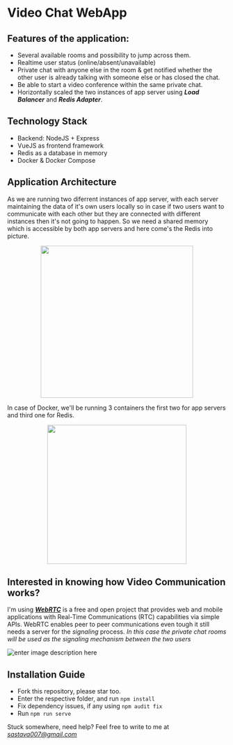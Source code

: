 
# Video Chat WebApp

## Features of the application: 

 - Several available rooms and possibility to jump across them.
 - Realtime user status (online/absent/unavailable)
 - Private chat with anyone else in the room & get notified whether the other user is already talking with someone else or has closed the chat.
 - Be able to start a video conference within the same private chat. 
 - Horizontally scaled the two instances of app server using ***Load Balancer*** and ***Redis Adapter***.

## Technology Stack

 - Backend: NodeJS + Express
 - VueJS as frontend framework
 - Redis as a database in memory
 - Docker & Docker Compose

## Application Architecture
As we are running two diferrent instances of app server, with each server maintaining the data of it's own users locally so in case if two users want to communicate with each other but they are connected with different instances then it's not going to happen. So we need a shared memory which is accessible by both app servers and here come's the Redis into picture. 

<p align="center"> 
<img height="350" src="https://i.imgur.com/IKloc5K.png">
</p>

In case of Docker, we'll be running 3 containers the first two for app servers and third one for Redis. 
<p align="center"> 
<img height="320" src="https://i.imgur.com/75bP04a.png">
</p>




## Interested in knowing how Video Communication works?


I'm using [**_WebRTC_**](https://webrtc.org/) is a free and open project that provides web and mobile applications with Real-Time Communications (RTC) capabilities via simple APIs. WebRTC enables peer to peer communications even tough it still needs a server for the _signaling_ process. *In this case the private chat rooms will be used as the signaling mechanism between the two users*

![enter image description here](https://i.imgur.com/9ybiMpY.png)



## Installation Guide

 - Fork this repository, please star too.
 - Enter the respective folder, and run `npm install`
 - Fix dependency issues, if any using `npm audit fix`
 - Run `npm run serve`

Stuck somewhere, need help? Feel free to write to me at _[sastava007@gmail.com](mailto:sastava007@gmail.com)_
